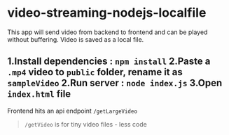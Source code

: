 # video-streaming-nodejs-localfile
This app will send video from backend to frontend and can be played without buffering. Video is saved as a local file.

1.Install dependencies : `npm install`
2.Paste a `.mp4` video to `public` folder, rename it as `sampleVideo`
2.Run server : `node index.js`
3.Open `index.html` file
---
Frontend hits an api endpoint `/getLargeVideo`
> `/getVideo` is for tiny video files - less code

